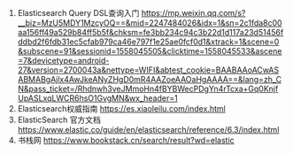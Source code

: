 1. Elasticsearch Query DSL查询入门 
	https://mp.weixin.qq.com/s?__biz=MzU5MDY1MzcyOQ==&mid=2247484026&idx=1&sn=2c1fda8c00aa156ff49a529b84ff5b5f&chksm=fe3bb234c94c3b22d1d117a23d51456fddbd2f6fdb31ec5cfab979ca46e797f1e25ae0fcf0d1&xtrack=1&scene=0&subscene=91&sessionid=1558045505&clicktime=1558045533&ascene=7&devicetype=android-27&version=2700043a&nettype=WIFI&abtest_cookie=BAABAAoACwASABMABgAjlx4AwJkeANyZHgD0mR4AAZoeAAOaHgAAAA==&lang=zh_CN&pass_ticket=/Rhdnwh3veJMmoHn4fBYBWecPDgYn4rTcxa+Gq0KnjfUpASLxqLWCR6hsO1GvgMN&wx_header=1
2. Elasticsearch权威指南
   https://es.xiaoleilu.com/index.html
3. ElasticSearch 官方文档
   https://www.elastic.co/guide/en/elasticsearch/reference/6.3/index.html
4. 书栈网
   https://www.bookstack.cn/search/result?wd=elastic
